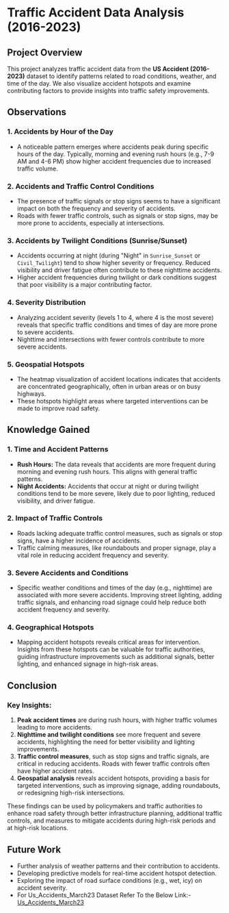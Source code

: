 # Traffic Accident Data Analysis (2016-2023)

## Project Overview

This project analyzes traffic accident data from the **US Accident (2016-2023)** dataset to identify patterns related to road conditions, weather, and time of the day. We also visualize accident hotspots and examine contributing factors to provide insights into traffic safety improvements.

## Observations

### 1. Accidents by Hour of the Day
- A noticeable pattern emerges where accidents peak during specific hours of the day. Typically, morning and evening rush hours (e.g., 7-9 AM and 4-6 PM) show higher accident frequencies due to increased traffic volume.

### 2. Accidents and Traffic Control Conditions
- The presence of traffic signals or stop signs seems to have a significant impact on both the frequency and severity of accidents.
- Roads with fewer traffic controls, such as signals or stop signs, may be more prone to accidents, especially at intersections.

### 3. Accidents by Twilight Conditions (Sunrise/Sunset)
- Accidents occurring at night (during "Night" in `Sunrise_Sunset` or `Civil_Twilight`) tend to show higher severity or frequency. Reduced visibility and driver fatigue often contribute to these nighttime accidents.
- Higher accident frequencies during twilight or dark conditions suggest that poor visibility is a major contributing factor.

### 4. Severity Distribution
- Analyzing accident severity (levels 1 to 4, where 4 is the most severe) reveals that specific traffic conditions and times of day are more prone to severe accidents.
- Nighttime and intersections with fewer controls contribute to more severe accidents.

### 5. Geospatial Hotspots
- The heatmap visualization of accident locations indicates that accidents are concentrated geographically, often in urban areas or on busy highways.
- These hotspots highlight areas where targeted interventions can be made to improve road safety.

## Knowledge Gained

### 1. Time and Accident Patterns
- **Rush Hours:** The data reveals that accidents are more frequent during morning and evening rush hours. This aligns with general traffic patterns.
- **Night Accidents:** Accidents that occur at night or during twilight conditions tend to be more severe, likely due to poor lighting, reduced visibility, and driver fatigue.

### 2. Impact of Traffic Controls
- Roads lacking adequate traffic control measures, such as signals or stop signs, have a higher incidence of accidents.
- Traffic calming measures, like roundabouts and proper signage, play a vital role in reducing accident frequency and severity.

### 3. Severe Accidents and Conditions
- Specific weather conditions and times of the day (e.g., nighttime) are associated with more severe accidents. Improving street lighting, adding traffic signals, and enhancing road signage could help reduce both accident frequency and severity.

### 4. Geographical Hotspots
- Mapping accident hotspots reveals critical areas for intervention. Insights from these hotspots can be valuable for traffic authorities, guiding infrastructure improvements such as additional signals, better lighting, and enhanced signage in high-risk areas.

## Conclusion

### Key Insights:
1. **Peak accident times** are during rush hours, with higher traffic volumes leading to more accidents.
2. **Nighttime and twilight conditions** see more frequent and severe accidents, highlighting the need for better visibility and lighting improvements.
3. **Traffic control measures**, such as stop signs and traffic signals, are critical in reducing accidents. Roads with fewer traffic controls often have higher accident rates.
4. **Geospatial analysis** reveals accident hotspots, providing a basis for targeted interventions, such as improving signage, adding roundabouts, or redesigning high-risk intersections.

These findings can be used by policymakers and traffic authorities to enhance road safety through better infrastructure planning, additional traffic controls, and measures to mitigate accidents during high-risk periods and at high-risk locations.

## Future Work
- Further analysis of weather patterns and their contribution to accidents.
- Developing predictive models for real-time accident hotspot detection.
- Exploring the impact of road surface conditions (e.g., wet, icy) on accident severity.
- For Us_Accidents_March23 Dataset Refer To the Below Link:-
  [Us_Accidents_March23](https://www.kaggle.com/datasets/sobhanmoosavi/us-accidents)

